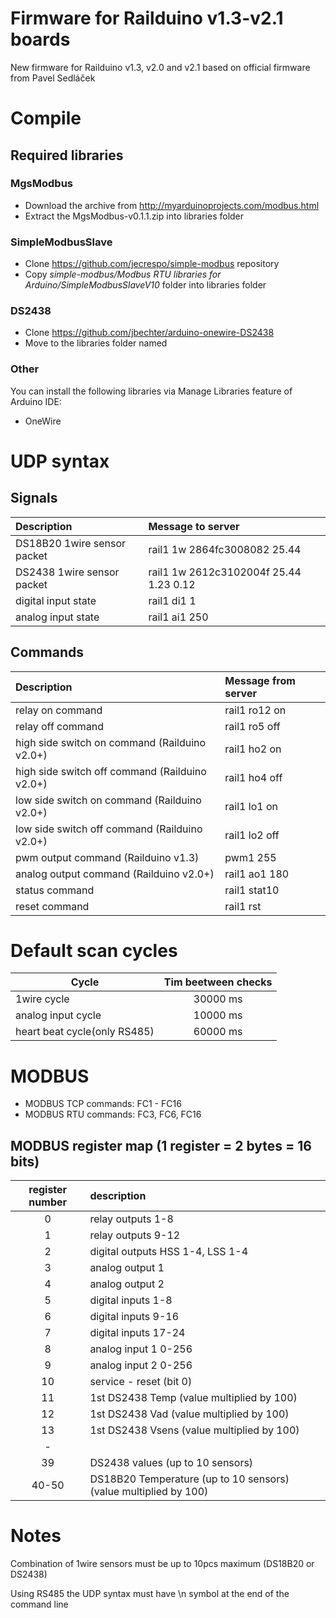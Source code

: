 # Firmware for Railduino v1.3-v2.1 boards

New firmware for Railduino v1.3, v2.0 and v2.1 based on official firmware from Pavel Sedláček

# Compile

## Required libraries

### MgsModbus

- Download the archive from http://myarduinoprojects.com/modbus.html
- Extract the MgsModbus-v0.1.1.zip into libraries folder

### SimpleModbusSlave

- Clone https://github.com/jecrespo/simple-modbus repository
- Copy *simple-modbus/Modbus RTU libraries for Arduino/SimpleModbusSlaveV10* folder into libraries folder

### DS2438

- Clone https://github.com/jbechter/arduino-onewire-DS2438
- Move to the libraries folder named

### Other

You can install the following libraries via Manage Libraries feature of Arduino IDE:

- OneWire

# UDP syntax
## Signals

| Description | Message to server  |
| :--- | :--- |
DS18B20 1wire sensor packet|rail1 1w 2864fc3008082 25.44
DS2438 1wire sensor packet|rail1 1w 2612c3102004f 25.44 1.23 0.12
digital input state|rail1 di1 1
analog input state|rail1 ai1 250

## Commands

| Description | Message from server  |
| :--- | :--- |
relay on command|rail1 ro12 on
relay off command|rail1 ro5 off
high side switch on command (Railduino v2.0+)|rail1 ho2 on
high side switch off command (Railduino v2.0+)|rail1 ho4 off
low side switch on command (Railduino v2.0+)|rail1 lo1 on
low side switch off command (Railduino v2.0+)|rail1 lo2 off
pwm output command (Railduino v1.3)|pwm1 255
analog output command (Railduino v2.0+)|rail1 ao1 180
status command|rail1 stat10
reset command|rail1 rst

# Default scan cycles

| Cycle | Tim beetween checks
--- | :---:
1wire cycle|30000 ms
analog input cycle|10000 ms
heart beat cycle(only RS485)|60000 ms

# MODBUS

* MODBUS TCP commands: FC1 - FC16
* MODBUS RTU commands: FC3, FC6, FC16

## MODBUS register map (1 register = 2 bytes = 16 bits)
 
register number|description
 :---: | :--- 
0|relay outputs 1-8
1|relay outputs 9-12
2|digital outputs HSS 1-4, LSS 1-4
3|analog output 1
4|analog output 2
5|digital inputs 1-8
6|digital inputs 9-16
7|digital inputs 17-24
8|analog input 1           0-256
9|analog input 2           0-256
10|service - reset (bit 0)
11|1st DS2438 Temp (value multiplied by 100)
12|1st DS2438 Vad (value multiplied by 100)
13|1st DS2438 Vsens (value multiplied by 100)
-| 
39|DS2438 values (up to 10 sensors)
40-50|DS18B20 Temperature (up to 10 sensors) (value multiplied by 100)

# Notes

Combination of 1wire sensors must be up to 10pcs maximum (DS18B20 or DS2438)

Using RS485 the UDP syntax must have \n symbol at the end of the command line